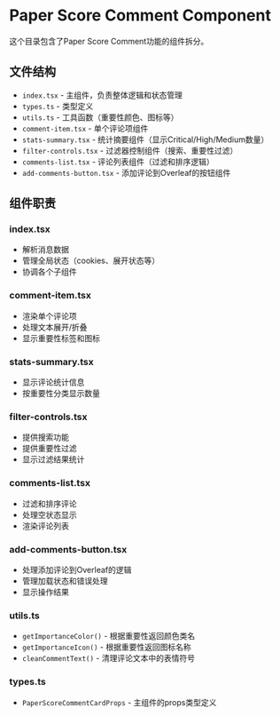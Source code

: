 # Paper Score Comment Component

这个目录包含了Paper Score Comment功能的组件拆分。

## 文件结构

- `index.tsx` - 主组件，负责整体逻辑和状态管理
- `types.ts` - 类型定义
- `utils.ts` - 工具函数（重要性颜色、图标等）
- `comment-item.tsx` - 单个评论项组件
- `stats-summary.tsx` - 统计摘要组件（显示Critical/High/Medium数量）
- `filter-controls.tsx` - 过滤器控制组件（搜索、重要性过滤）
- `comments-list.tsx` - 评论列表组件（过滤和排序逻辑）
- `add-comments-button.tsx` - 添加评论到Overleaf的按钮组件

## 组件职责

### index.tsx
- 解析消息数据
- 管理全局状态（cookies、展开状态等）
- 协调各个子组件

### comment-item.tsx
- 渲染单个评论项
- 处理文本展开/折叠
- 显示重要性标签和图标

### stats-summary.tsx
- 显示评论统计信息
- 按重要性分类显示数量

### filter-controls.tsx
- 提供搜索功能
- 提供重要性过滤
- 显示过滤结果统计

### comments-list.tsx
- 过滤和排序评论
- 处理空状态显示
- 渲染评论列表

### add-comments-button.tsx
- 处理添加评论到Overleaf的逻辑
- 管理加载状态和错误处理
- 显示操作结果

### utils.ts
- `getImportanceColor()` - 根据重要性返回颜色类名
- `getImportanceIcon()` - 根据重要性返回图标名称
- `cleanCommentText()` - 清理评论文本中的表情符号

### types.ts
- `PaperScoreCommentCardProps` - 主组件的props类型定义 